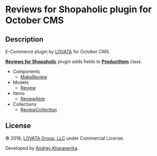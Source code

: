 # Reviews for Shopaholic plugin for October CMS

## Description

E-Commerce plugin by [LOVATA](https://lovata.com) for October CMS.

**[Reviews for Shopaholic](http://octobercms.com/plugin/lovata-reviewsshopaholic)** plugin adds fields to
**[ProductItem](https://github.com/lovata/oc-shopaholic-plugin/wiki/ProductItem)** class.

* Components
  * [MakeReview](https://github.com/lovata/oc-shopaholic-plugin/wiki/MakeReview)
* Models
  * [Review](https://github.com/lovata/oc-shopaholic-plugin/wiki/ReviewModel)
* Items
  * [ReviewItem](https://github.com/lovata/oc-shopaholic-plugin/wiki/ReviewItem)
* Collections
  * [ReviewCollection](https://github.com/lovata/oc-shopaholic-plugin/wiki/ReviewCollection)
  
## License

© 2018, [LOVATA Group, LLC](https://lovata.com) under Commercial License.

Developed by [Andrey Kharanenka](https://github.com/kharanenka).
